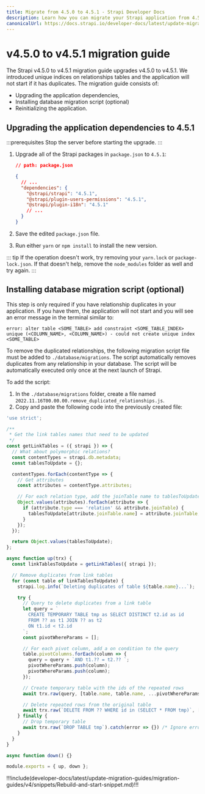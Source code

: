 ```yaml
---
title: Migrate from 4.5.0 to 4.5.1 - Strapi Developer Docs
description: Learn how you can migrate your Strapi application from 4.5.0 to 4.5.1.
canonicalUrl: https://docs.strapi.io/developer-docs/latest/update-migration-guides/migration-guides/v4/migration-guide-4.5.0-to-4.5.1.html
---
```


# v4.5.0 to v4.5.1 migration guide

The Strapi v4.5.0 to v4.5.1 migration guide upgrades v4.5.0 to v4.5.1. We introduced unique indices on relationships tables and the application will not start if it has duplicates. The migration guide consists of:

- Upgrading the application dependencies,
- Installing database migration script (optional)
- Reinitializing the application.

<!-- TODO: explain what the migration focuses on (i.e. what breaking changes it fixes). -->

## Upgrading the application dependencies to 4.5.1

:::prerequisites
Stop the server before starting the upgrade.
:::

<!-- TODO: update version numbers below 👇 -->

1. Upgrade all of the Strapi packages in `package.json` to `4.5.1`:

   ```json
   // path: package.json

   {
     // ...
     "dependencies": {
       "@strapi/strapi": "4.5.1",
       "@strapi/plugin-users-permissions": "4.5.1",
       "@strapi/plugin-i18n": "4.5.1"
       // ...
     }
   }
   ```

2. Save the edited `package.json` file.

3. Run either `yarn` or `npm install` to install the new version.

::: tip
If the operation doesn't work, try removing your `yarn.lock` or `package-lock.json`. If that doesn't help, remove the `node_modules` folder as well and try again.
:::

## Installing database migration script (optional)

This step is only required if you have relationship duplicates in your application. If you have them, the application will not start and you will see an error message in the terminal similar to:

```
error: alter table <SOME_TABLE> add constraint <SOME_TABLE_INDEX>
unique (<COLUMN_NAME>, <COLUMN_NAME>) - could not create unique index <SOME_TABLE>
```

To remove the duplicated relationships, the following migration script file must be added to `./database/migrations`. The script automatically removes duplicates from any relationship in your database. The script will be automatically executed only once at the next launch of Strapi.

To add the script:

1. In the `./database/migrations` folder, create a file named `2022.11.16T00.00.00.remove_duplicated_relationships.js`.
2. Copy and paste the following code into the previously created file:

```jsx
'use strict';

/**
 * Get the link tables names that need to be updated
 */
const getLinkTables = ({ strapi }) => {
  // What about polymorphic relations?
  const contentTypes = strapi.db.metadata;
  const tablesToUpdate = {};

  contentTypes.forEach(contentType => {
    // Get attributes
    const attributes = contentType.attributes;

    // For each relation type, add the joinTable name to tablesToUpdate
    Object.values(attributes).forEach(attribute => {
      if (attribute.type === 'relation' && attribute.joinTable) {
        tablesToUpdate[attribute.joinTable.name] = attribute.joinTable;
      }
    });
  });

  return Object.values(tablesToUpdate);
};

async function up(trx) {
  const linkTablesToUpdate = getLinkTables({ strapi });

  // Remove duplicates from link tables
  for (const table of linkTablesToUpdate) {
    strapi.log.info(`Deleting duplicates of table ${table.name}...`);

    try {
      // Query to delete duplicates from a link table
      let query = `
        CREATE TEMPORARY TABLE tmp as SELECT DISTINCT t2.id as id 
        FROM ?? as t1 JOIN ?? as t2
        ON t1.id < t2.id
      `;
      const pivotWhereParams = [];

      // For each pivot column, add a on condition to the query
      table.pivotColumns.forEach(column => {
        query = query + `AND t1.?? = t2.?? `;
        pivotWhereParams.push(column);
        pivotWhereParams.push(column);
      });

      // Create temporary table with the ids of the repeated rows
      await trx.raw(query, [table.name, table.name, ...pivotWhereParams]);

      // Delete repeated rows from the original table
      await trx.raw(`DELETE FROM ?? WHERE id in (SELECT * FROM tmp)`, [table.name]);
    } finally {
      // Drop temporary table
      await trx.raw(`DROP TABLE tmp`).catch(error => {}) /* Ignore error */;
    }
  }
}

async function down() {}

module.exports = { up, down };
```

<!-- TODO: complete this part -->

!!!include(developer-docs/latest/update-migration-guides/migration-guides/v4/snippets/Rebuild-and-start-snippet.md)!!!
